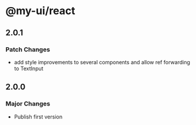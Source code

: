 # @my-ui/react

## 2.0.1

### Patch Changes

- add style improvements to several components and allow ref forwarding to TextInput

## 2.0.0

### Major Changes

- Publish first version
